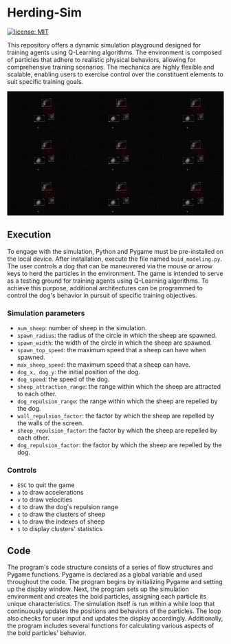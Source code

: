 # Herding-Sim

[![license: MIT](https://img.shields.io/badge/license-MIT-orange.svg)](https://opensource.org/licenses/MIT)

This repository offers a dynamic simulation playground designed for training agents using Q-Learning algorithms. The environment is composed of particles that adhere to realistic physical behaviors, allowing for comprehensive training scenarios. The mechanics are highly flexible and scalable, enabling users to exercise control over the constituent elements to suit specific training goals.

![repulsion_example](https://github.com/yago-mendoza/herding-sim/blob/main/ressources/HEADER.gif)

## Execution

To engage with the simulation, Python and Pygame must be pre-installed on the local device. After installation, execute the file named `boid_modeling.py`. The user controls a dog that can be maneuvered via the mouse or arrow keys to herd the particles in the environment. The game is intended to serve as a testing ground for training agents using Q-Learning algorithms. To achieve this purpose, additional architectures can be programmed to control the dog's behavior in pursuit of specific training objectives.

### Simulation parameters
* `num_sheep`: number of sheep in the simulation.
* `spawn_radius`: the radius of the circle in which the sheep are spawned.
* `spawn_width`: the width of the circle in which the sheep are spawned.
* `spawn_top_speed`: the maximum speed that a sheep can have when spawned.
* `max_sheep_speed`: the maximum speed that a sheep can have.
* `dog_x, dog_y`: the initial position of the dog.
* `dog_speed`: the speed of the dog.
* `sheep_attraction_range`: the range within which the sheep are attracted to each other.
* `dog_repulsion_range`: the range within which the sheep are repelled by the dog.
* `wall_repulsion_factor`: the factor by which the sheep are repelled by the walls of the screen.
* `sheep_repulsion_factor`: the factor by which the sheep are repelled by each other.
* `dog_repulsion_factor`: the factor by which the sheep are repelled by the dog.

### Controls
* `ESC` to quit the game
* `a` to draw accelerations
* `v` to draw velocities
* `d` to draw the dog's repulsion range
* `c` to draw the clusters of sheep
* `k` to draw the indexes of sheep
* `s` to display clusters' statistics

## Code

The program's code structure consists of a series of flow structures and Pygame functions. Pygame is declared as a global variable and used throughout the code. The program begins by initializing Pygame and setting up the display window. Next, the program sets up the simulation environment and creates the boid particles, assigning each particle its unique characteristics. The simulation itself is run within a while loop that continuously updates the positions and behaviors of the particles. The loop also checks for user input and updates the display accordingly. Additionally, the program includes several functions for calculating various aspects of the boid particles' behavior. 



